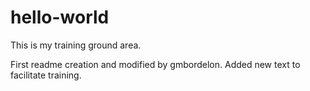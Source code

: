 # hello-world
This is my training ground area.

First readme creation and modified by gmbordelon.
Added new text to facilitate training.
